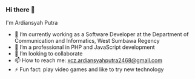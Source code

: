 ### Hi there 👋

I'm Ardiansyah Putra

- 🔭 I’m currently working as a Software Developer at the Department of Communication and Informatics, West Sumbawa Regency
- 🌱 I’m a professional in PHP and JavaScript development
- 👯 I’m looking to collaborate
- 📫 How to reach me: xcz.ardiansyahputra2468@gmail.com
- ⚡ Fun fact: play video games and like to try new technology
